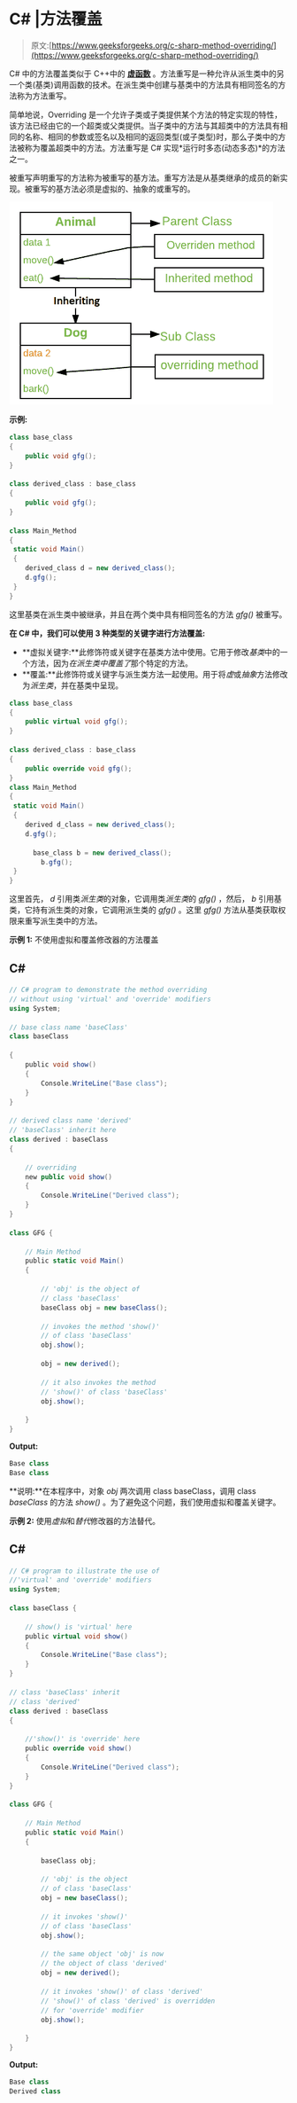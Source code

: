 # C# |方法覆盖

> 原文:[https://www.geeksforgeeks.org/c-sharp-method-overriding/](https://www.geeksforgeeks.org/c-sharp-method-overriding/)

C# 中的方法覆盖类似于 C++中的 [**虚函数**](https://www.geeksforgeeks.org/virtual-function-cpp/) 。方法重写是一种允许从派生类中的另一个类(基类)调用函数的技术。在派生类中创建与基类中的方法具有相同签名的方法称为方法重写。

简单地说，Overriding 是一个允许子类或子类提供某个方法的特定实现的特性，该方法已经由它的一个超类或父类提供。当子类中的方法与其超类中的方法具有相同的名称、相同的参数或签名以及相同的返回类型(或子类型)时，那么子类中的方法被称为覆盖超类中的方法。方法重写是 C# 实现*运行时多态(动态多态)*的方法之一。

被重写声明重写的方法称为被重写的基方法。重写方法是从基类继承的成员的新实现。被重写的基方法必须是虚拟的、抽象的或重写的。

![](img/a367b8fc81df5bd22b619048719c7d31.png)

**示例:**

```cs
class base_class
{
    public void gfg();
}

class derived_class : base_class
{
    public void gfg();
}

class Main_Method
{
 static void Main()
 {
    derived_class d = new derived_class();
    d.gfg();
 }
}
```

这里基类在派生类中被继承，并且在两个类中具有相同签名的方法 *gfg()* 被重写。

**在 C# 中，我们可以使用 3 种类型的关键字进行方法覆盖:**

*   **虚拟关键字:**此修饰符或关键字在基类方法中使用。它用于修改*基类*中的一个方法，因为*在派生类中覆盖了*那个特定的方法。
*   **覆盖:**此修饰符或关键字与派生类方法一起使用。用于将*虚*或*抽象*方法修改为*派生类*，并在基类中呈现。

```cs
class base_class
{
    public virtual void gfg();
}

class derived_class : base_class
{
    public override void gfg();
}
class Main_Method
{
 static void Main()
 {
    derived d_class = new derived_class();
    d.gfg();

      base_class b = new derived_class();
        b.gfg();
 }
}
```

这里首先， *d* 引用类*派生类*的对象，它调用类*派生类*的 *gfg()* ，然后， *b* 引用基类，它持有派生类的对象，它调用派生类的 *gfg()* 。这里 *gfg()* 方法从基类获取权限来重写派生类中的方法。

**示例 1:** 不使用虚拟和覆盖修改器的方法覆盖

## C#

```cs
// C# program to demonstrate the method overriding
// without using 'virtual' and 'override' modifiers
using System;

// base class name 'baseClass'
class baseClass

{
    public void show()
    {
        Console.WriteLine("Base class");
    }
}

// derived class name 'derived'
// 'baseClass' inherit here
class derived : baseClass
{

    // overriding
    new public void show()
    {
        Console.WriteLine("Derived class");
    }
}

class GFG {

    // Main Method
    public static void Main()
    {

        // 'obj' is the object of
        // class 'baseClass'
        baseClass obj = new baseClass();

        // invokes the method 'show()'
        // of class 'baseClass'
        obj.show();

        obj = new derived();

        // it also invokes the method
        // 'show()' of class 'baseClass'
        obj.show();

    }
}
```

**Output:** 

```cs
Base class
Base class
```

**说明:**在本程序中，对象 *obj* 两次调用 class baseClass，调用 class *baseClass* 的方法 *show()* 。为了避免这个问题，我们使用虚拟和覆盖关键字。

**示例 2:** 使用*虚拟*和*替代*修改器的方法替代。

## C#

```cs
// C# program to illustrate the use of
//'virtual' and 'override' modifiers
using System;

class baseClass {

    // show() is 'virtual' here
    public virtual void show()
    {
        Console.WriteLine("Base class");
    }
}

// class 'baseClass' inherit
// class 'derived'
class derived : baseClass
{

    //'show()' is 'override' here
    public override void show()
    {
        Console.WriteLine("Derived class");
    }
}

class GFG {

    // Main Method
    public static void Main()
    {

        baseClass obj;

        // 'obj' is the object
        // of class 'baseClass'
        obj = new baseClass();

        // it invokes 'show()'
        // of class 'baseClass'
        obj.show();

        // the same object 'obj' is now
        // the object of class 'derived'
        obj = new derived();

        // it invokes 'show()' of class 'derived'
        // 'show()' of class 'derived' is overridden
        // for 'override' modifier
        obj.show();

    }
}
```

**Output:** 

```cs
Base class
Derived class
```